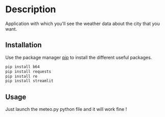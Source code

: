 # Description

Application with which you'll see the weather data about the city that you want.

## Installation

Use the package manager [pip](https://pip.pypa.io/en/stable/) to install the different useful packages.

```bash
pip install b64
pip install requests
pip install re
pip install streamlit
```

## Usage

Just launch the meteo.py python file and it will work fine !
